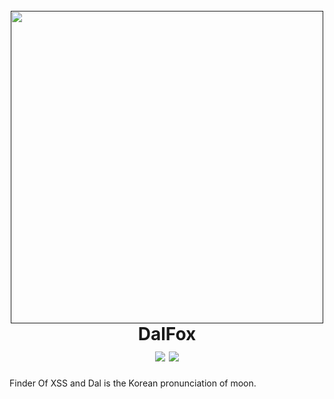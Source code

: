 <h1 align="center">
  <br>
  <a href=""><img src="https://user-images.githubusercontent.com/13212227/79071309-ff588d00-7d15-11ea-93f5-1b56bbc1f560.png" alt="" width="500px;"></a>
  <br>
  DalFox
  <br>
  <a href="https://twitter.com/intent/follow?screen_name=hahwul"><img src="https://img.shields.io/twitter/follow/hahwul?style=flat-square"></a> <img src="https://img.shields.io/github/languages/top/hahwul/dalfox?style=flat-square">
</h1>
Finder Of XSS and Dal is the Korean pronunciation of moon.
